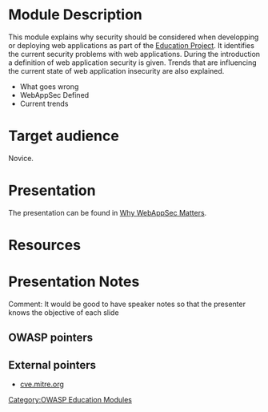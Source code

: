 # Module Description

This module explains why security should be considered when developping
or deploying web applications as part of the [Education
Project](:Category:OWASP_Education_Project "wikilink"). It identifies
the current security problems with web applications. During the
introduction a definition of web application security is given. Trends
that are influencing the current state of web application insecurity are
also explained.

  - What goes wrong
  - WebAppSec Defined
  - Current trends

# Target audience

Novice.

# Presentation

The presentation can be found in [Why WebAppSec
Matters](:Image:Education_Module_Why_WebAppSec_Matters.ppt "wikilink").

# Resources

# Presentation Notes

Comment: It would be good to have speaker notes so that the presenter
knows the objective of each slide

## OWASP pointers

## External pointers

  - [cve.mitre.org](http://cve.mitre.org)

[Category:OWASP Education
Modules](Category:OWASP_Education_Modules "wikilink")